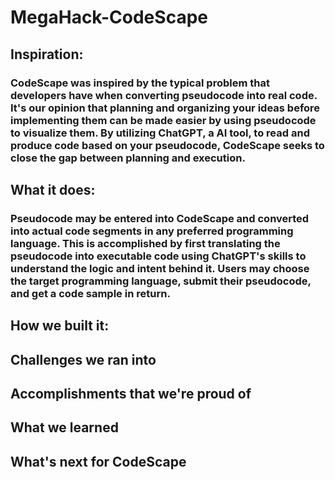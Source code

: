# MegaHack-CodeScape

## Inspiration: 
### CodeScape was inspired by the typical problem that developers have when converting pseudocode into real code. It's our opinion that planning and organizing your ideas before implementing them can be made easier by using pseudocode to visualize them. By utilizing ChatGPT, a AI tool, to read and produce code based on your pseudocode, CodeScape seeks to close the gap between planning and execution. 

## What it does: 
### Pseudocode may be entered into CodeScape and converted into actual code segments in any preferred programming language. This is accomplished by first translating the pseudocode into executable code using ChatGPT's skills to understand the logic and intent behind it. Users may choose the target programming language, submit their pseudocode, and get a code sample in return. 

## How we built it: 

## Challenges we ran into

## Accomplishments that we're proud of

## What we learned

## What's next for CodeScape
